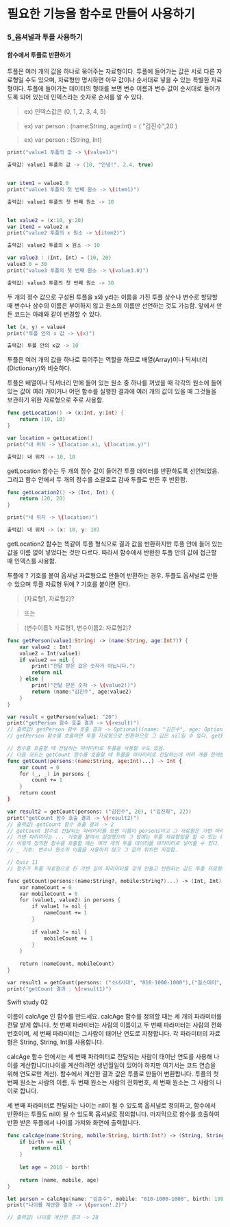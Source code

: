 # 필요한 기능을 함수로 만들어 사용하기

### 5_옵셔널과 투플 사용하기

#### 함수에서 투플로 반환하기

투플은 여러 개의 값을 하나로 묶어주는 자료형이다.
투플에 들어가는 값은 서로 다른 자료형일 수도 있으며, 자료형만 명시하면 아무 값이나 순서대로 넣을 수 있는 특별한 자료형이다.
투플에 들어가는 데이터의 형태를 보면 변수 이름과 변수 값이 순서대로 들어가도록 되어 있는데 인덱스라는 숫자로 순서를 알 수 있다.
> ex) 인덱스값은 (0, 1, 2, 3, 4, 5)

> ex) var person : (name:String, age:Int) = ( "김진수",20 )

> ex) var person : (String, Int)

```swift let value1 = (10, "안녕!", Float(2.4), true)
print("value1 투플의 값 -> \(value1)")

출력값) value1 투플의 값 -> (10, "안녕!", 2.4, true)


var item1 = value1.0
print("value1 투플의 첫 번째 원소 -> \(item1)")

출력값) value1 투플의 첫 번째 원소 -> 10


let value2 = (x:10, y:20)
var item2 = value2.x
print("value2 투플의 x 원소 -> \(item2)")

출력값) value2 투플의 x 원소 -> 10

var value3 : (Int, Int) = (10, 20)
value3.0 = 30
print("value3 투플의 첫 번째 원소 -> \(value3.0)")

출력값) value3 투플의 첫 번째 원소 -> 30
```

두 개의 정수 값으로 구성된 투플을 x와 y라는 이름을 가진 투플 상수나 변수로 할당할 때 변수나 상수의 이름은 부여하지 않고 원소의 이름만 선언하는 것도 가능함.
앞에서 만든 코드는 아래와 같이 변경할 수 있다.

```swift let value4 : (Int, Int) = (10, 10)
let (x, y) = value4
print("투플 안의 x 값 -> \(x)")

출력값) 투플 안의 x값 -> 10
```

투플은 여러 개의 값을 하나로 묶어주는 역할을 하므로 배열(Array)이나 딕셔너리(Dictionary)와 비슷하다.

투플은 배열이나 딕셔너리 안에 들어 있는 원소 중 하나를 꺼냈을 때 각각의 원소에 들어 있는 값이 여러 개이거나 어떤 함수를 실행한 결과에 여러 개의 값이 있을 때 그것들을 보관하기 위한 자료형으로 주로 사용함.


```swift 
func getLocation() -> (x:Int, y:Int) {
    return (10, 10)
}

var location = getLocation()
print("내 위치 -> \(location.x), \(location.y)")

출력값) 내 위치 -> 10, 10
```
getLocation 함수는 두 개의 정수 값이 들어간 투플 데이터를 반환하도록 선언되었음. 그리고 함수 안에서 두 개의 정수를 소괄호로 감싸 투플로 만든 후 반환함.

```swift
func getLocation2() -> (Int, Int) {
    return (20, 20)
}

print("내 위치 -> \(location)")

출력값) 내 위치 -> (x: 10, y: 10)
```

getLocation2 함수는 똑같이 투플 형식으로 결과 값을 반환하지만 투플 안에 들어 있는 값을 이름 없이 넣었다는 것만 다르다. 따라서 함수에서 반환한 투플 안의 값에 접근할 때 인덱스를 사용함.


투플에 ? 기호를 붙여 옵셔널 자료형으로 만들어 반환하는 경우.
투플도 옵셔널로 만들 수 있으며 투플 자료형 뒤에 ? 기호를 붙이면 된다.
> (자료형1, 자료형2)?

> 또는

> (변수이름1: 자료형1, 변수이름2: 자료형2)?
```swift
func getPerson(value1:String) -> (name:String, age:Int?)? {
    var value2 : Int?
    value2 = Int(value1)
    if value2 == nil {
        print("전달 받은 값은 숫자가 아닙니다.")
        return nil
    } else {
        print("전달 받은 숫자 -> \(value2!)")
        return (name:"김진수", age:value2)
    }
}

var result = getPerson(value1: "20")
print("getPerson 함수 호출 결과 -> \(result)")
// 출력값) getPerson 함수 호출 결과 -> Optional((name: "김진수", age: Optional(20)))
// getPerson 함수를 호출하면 투플 자료형으로 반환하므로 그 값은 nil일 수 있다. getPerson 함수에서 nil을 반환한다면 파라미터로 전달한 문자열에 숫자가 들어 있지 않는 경우이다.

// 함수를 호출할 때 전달하는 파라미터로 투플을 사용할 수도 있음.
// 다음 코드는 getCount 함수를 호출할 때 투플을 파라미터로 전달하는데 여러 개를 한꺼번에 전달할 수 있도록 가변 파라미터로 정의함.
func getCount(persons:(name:String, age:Int)...) -> Int {
    var count = 0
    for (_, _) in persons {
        count += 1
    }
    return count
}

var result2 = getCount(persons: ("김진수", 20), ("김진희", 22))
print("getCount 함수 호출 결과 -> \(result2)")
// 출력값) getCount 함수 호출 결과 -> 2
// getCount 함수로 전달되는 파라미터를 보면 이름이 persons이고 그 자료형은 가변 파라미터로 정의됨.
// 가변 파라미터는 ... 기호를 붙여서 설정했으며 그 앞에는 투플 자료형임을 알 수 있는 (name:String, age:Int) 형식의 코드가 들어 있음.
// 이렇게 정의한 함수를 호출할 때는 여러 개의 투플 데이터를 파라미터로 넣어줄 수 있다.
// _ 기호: 변수나 원소의 이름을 사용하지 않고 그 값의 위치만 지정함.

// Quiz 11
// 함수가 투플 자료형으로 된 가변 길이 파라미터를 갖게 만들고 반환되는 값도 투플 자료형이 되도록 정의해 보세요. 함수의 이름은 getCount로 만들고 파라미터로 전달되는 투플 안에는 name과 mobile이라는 이름의 값이 들어가도록 합니다. 그리고 그 값들은 nil 값이 될 수 있도록 옵셔널로 만듭니다. 함수 안에서는 name과 mobile의 값이 nil이 아니면 숫자를 세고 nil이면 세지 않으며, 결과 값은 두 개 만들고 하나의 투플 자료형으로 반환하도록 합니다.

func getCount(persons:(name:String?, mobile:String?)...) -> (Int, Int) {
    var nameCount = 0
    var mobileCount = 0
    for (value1, value2) in persons {
        if value1 != nil {
            nameCount += 1
        }
        
        if value2 != nil {
            mobileCount += 1
        }
    }
    
    return (nameCount, mobileCount)
}

var result1 = getCount(persons: ("소녀시대", "010-1000-1000"),("걸스데이",nil),(nil,nil))
print("getCount 결과 : \(result1)")
```


Swift study 02

이름이 calcAge 인 함수를 만드세요. calcAge 함수를 정의할 때는 세 개의 파라미터를 전달 받게 합니다. 첫 번쨰 파라미터는 사람의 이름이고 두 번쨰 파라미터는 사람의 전화번호이며, 세 번째 파라미터는 그사람이 태어난 연도로 지정합니다. 각 파라미터의 자료형은 String, String, Int를 사용합니다.

calcAge 함수 안에서는 세 번째 파라미터로 전달되는 사람이 태어난 연도를 사용해 나이를 계산합니다(나이를 계산하려면 생년월일이 있어야 하지만 여기서는 코드 연습을 위해 연도로만 계산). 함수에서 계산한 결과 값은 투플로 만들어 변환합니다. 투플의 첫 번째 원소는 사람의 이름, 두 번째 원소는 사람의 전화번호, 세 번째 원소는 그 사람의 나이로 합니다.

세 번째 파라미터로 전달되는 나이는 nil이 될 수 있도록 옵셔널로 정의하고, 함수에서 반환하는 투플도 nil이 될 수 있도록 옵셔널로 정의합니다. 마지막으로 함수를 호출하여 반환 받은 투플에서 나이를 가져와 화면에 출력합니다.
```swift
func calcAge(name:String, mobile:String, birth:Int?) -> (String, String, Int)? {
    if birth == nil {
        return nil
    }
    
    let age = 2018 - birth!
    
    return (name, mobile, age)
}

let person = calcAge(name: "김준수", mobile: "010-1000-1000", birth: 1990)
print("나이를 계산한 결과 -> \(person!.2)")

// 출력값) 나이를 계산한 결과 -> 28
